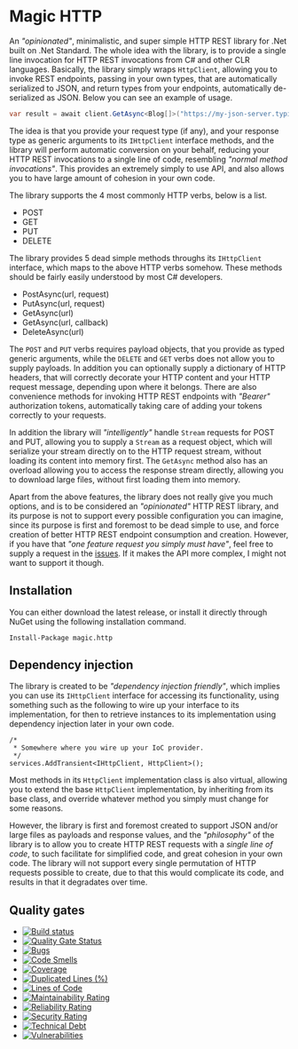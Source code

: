 
# Magic HTTP

An _"opinionated"_, minimalistic, and super simple HTTP REST library for .Net built on .Net Standard. The whole idea
with the library, is to provide a single line invocation for HTTP REST invocations from C# and other CLR languages.
Basically, the library simply wraps `HttpClient`, allowing you to invoke REST endpoints, passing in your own types,
that are automatically serialized to JSON, and return types from your endpoints, automatically de-serialized as JSON.
Below you can see an example of usage.

```csharp
var result = await client.GetAsync<Blog[]>("https://my-json-server.typicode.com/typicode/demo/posts");
```

The idea is that you provide your request type (if any), and your response type as generic arguments to its
`IHttpClient` interface methods, and the library will perform automatic conversion on your behalf, reducing your
HTTP REST invocations to a single line of code, resembling _"normal method invocations"_. This provides an
extremely simply to use API, and also allows you to have large amount of cohesion in your own code.

The library supports the 4 most commonly HTTP verbs, below is a list.

* POST
* GET
* PUT
* DELETE

The library provides 5 dead simple methods throughs its `IHttpClient` interface, which maps to the above HTTP verbs
somehow. These methods should be fairly easily understood by most C# developers.

* PostAsync(url, request)
* PutAsync(url, request)
* GetAsync(url)
* GetAsync(url, callback)
* DeleteAsync(url)

The `POST` and `PUT` verbs requires payload objects, that you provide as typed generic arguments, while the `DELETE` and `GET`
verbs does not allow you to supply payloads. In addition you can optionally supply a dictionary of HTTP headers, that
will correctly decorate your HTTP content and your HTTP request message, depending upon where it belongs. There are also
convenience methods for invoking HTTP REST endpoints with _"Bearer"_ authorization tokens, automatically taking care of
adding your tokens correctly to your requests.

In addition the library will _"intelligently"_ handle `Stream` requests for POST and PUT, allowing you to
supply a `Stream` as a request object, which will serialize your stream directly on to the HTTP request
stream, without loading its content into memory first. The `GetAsync` method also has an overload allowing
you to access the response stream directly, allowing you to download large files, without first loading them
into memory.

Apart from the above features, the library does not really give you much options, and is to be considered an _"opinionated"_
HTTP REST library, and its purpose is not to support every possible configuration you can imagine, since its purpose
is first and foremost to be dead simple to use, and force creation of better HTTP REST endpoint consumption and creation.
However, if you have that _"one feature request you simply must have"_, feel free to supply a request in the
[issues](https://github.com/polterguy/magic.http/issues). If it makes the API more complex, I might not want to support
it though.

## Installation

You can either download the latest release, or install it directly through NuGet using the following installation
command.

```
Install-Package magic.http
```

## Dependency injection

The library is created to be _"dependency injection friendly"_, which implies you can use its `IHttpClient` interface
for accessing its functionality, using something such as the following to wire up your interface to its implementation,
for then to retrieve instances to its implementation using dependency injection later in your own code.

```code
/*
 * Somewhere where you wire up your IoC provider.
 */
services.AddTransient<IHttpClient, HttpClient>();
```

Most methods in its `HttpClient` implementation class is also virtual, allowing you to extend the base `HttpClient`
implementation, by inheriting from its base class, and override whatever method you simply must change for some reasons.

However, the library is first and foremost created to support JSON and/or large files as payloads and response values,
and the _"philosophy"_ of the library is to allow you to create HTTP REST requests with a _single line of code_, to
such facilitate for simplified code, and great cohesion in your own code. The library will not support every single
permutation of HTTP requests possible to create, due to that this would complicate its code, and results in that it
degradates over time.

## Quality gates

- [![Build status](https://travis-ci.com/polterguy/magic.http.svg?master)](https://travis-ci.com/polterguy/magic.http)
- [![Quality Gate Status](https://sonarcloud.io/api/project_badges/measure?project=polterguy_magic.http&metric=alert_status)](https://sonarcloud.io/dashboard?id=polterguy_magic.http)
- [![Bugs](https://sonarcloud.io/api/project_badges/measure?project=polterguy_magic.http&metric=bugs)](https://sonarcloud.io/dashboard?id=polterguy_magic.http)
- [![Code Smells](https://sonarcloud.io/api/project_badges/measure?project=polterguy_magic.http&metric=code_smells)](https://sonarcloud.io/dashboard?id=polterguy_magic.http)
- [![Coverage](https://sonarcloud.io/api/project_badges/measure?project=polterguy_magic.http&metric=coverage)](https://sonarcloud.io/dashboard?id=polterguy_magic.http)
- [![Duplicated Lines (%)](https://sonarcloud.io/api/project_badges/measure?project=polterguy_magic.http&metric=duplicated_lines_density)](https://sonarcloud.io/dashboard?id=polterguy_magic.http)
- [![Lines of Code](https://sonarcloud.io/api/project_badges/measure?project=polterguy_magic.http&metric=ncloc)](https://sonarcloud.io/dashboard?id=polterguy_magic.http)
- [![Maintainability Rating](https://sonarcloud.io/api/project_badges/measure?project=polterguy_magic.http&metric=sqale_rating)](https://sonarcloud.io/dashboard?id=polterguy_magic.http)
- [![Reliability Rating](https://sonarcloud.io/api/project_badges/measure?project=polterguy_magic.http&metric=reliability_rating)](https://sonarcloud.io/dashboard?id=polterguy_magic.http)
- [![Security Rating](https://sonarcloud.io/api/project_badges/measure?project=polterguy_magic.http&metric=security_rating)](https://sonarcloud.io/dashboard?id=polterguy_magic.http)
- [![Technical Debt](https://sonarcloud.io/api/project_badges/measure?project=polterguy_magic.http&metric=sqale_index)](https://sonarcloud.io/dashboard?id=polterguy_magic.http)
- [![Vulnerabilities](https://sonarcloud.io/api/project_badges/measure?project=polterguy_magic.http&metric=vulnerabilities)](https://sonarcloud.io/dashboard?id=polterguy_magic.http)
